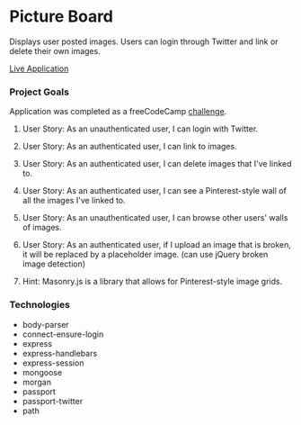 # Picture Board

Displays user posted images. Users can login through Twitter and link or delete their own images.

[Live Application](https://picture-board-dlzl.herokuapp.com)

### Project Goals

Application was completed as a freeCodeCamp [challenge](https://www.freecodecamp.org/challenges/build-a-pinterest-clone).

1. User Story: As an unauthenticated user, I can login with Twitter.

2. User Story: As an authenticated user, I can link to images.

3. User Story: As an authenticated user, I can delete images that I've linked to.

4. User Story: As an authenticated user, I can see a Pinterest-style wall of all the images I've linked to.

5. User Story: As an unauthenticated user, I can browse other users' walls of images.

6. User Story: As an authenticated user, if I upload an image that is broken, it will be replaced by a placeholder image. (can use jQuery broken image detection)

7. Hint: Masonry.js is a library that allows for Pinterest-style image grids.

### Technologies

* body-parser
* connect-ensure-login
* express
* express-handlebars
* express-session
* mongoose
* morgan
* passport
* passport-twitter
* path

